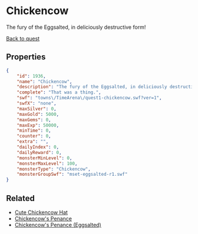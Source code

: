 # Chickencow

The fury of the Eggsalted, in deliciously destructive form!

[Back to quest](../quests.md)

## Properties

```json
{
    "id": 1936,
    "name": "Chickencow",
    "description": "The fury of the Eggsalted, in deliciously destructive form!",
    "complete": "That was a thing.",
    "swf": "towns\/TimeArena\/quest1-chickencow.swf?ver=1",
    "swfX": "none",
    "maxSilver": 0,
    "maxGold": 5000,
    "maxGems": 0,
    "maxExp": 50000,
    "minTime": 0,
    "counter": 0,
    "extra": "",
    "dailyIndex": 0,
    "dailyReward": 0,
    "monsterMinLevel": 0,
    "monsterMaxLevel": 100,
    "monsterType": "Chickencow",
    "monsterGroupSwf": "mset-eggsalted-r1.swf"
}
```

## Related

- [Cute Chickencow Hat](../items/20870-cute-chickencow-hat.md)
- [Chickencow's Penance](../items/20871-chickencow-s-penance.md)
- [Chickencow's Penance (Eggsalted)](../items/20872-chickencow-s-penance-eggsalted.md)

